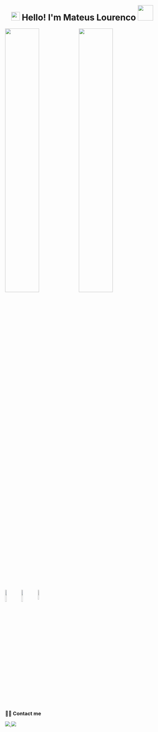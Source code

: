 <h1 align="center">
<img src="https://media0.giphy.com/media/iigp4VDyf5dCLRlGkm/giphy.gif" width="28">
Hello! I'm Mateus Lourenco <img src="https://media0.giphy.com/media/13POHBrQwej54bj04I/giphy.gif" width="50">
</h1>

<img width="47%" src="https://github-readme-stats.vercel.app/api?username=mateuslourenco&count_private=true&theme=tokyonight&show_icons=true)](https://github.com/anuraghazra/github-readme-stats" />

<img width="47%" src="https://github-readme-stats.vercel.app/api/top-langs/?username=mateuslourenco&layout=compact" />

<img align="left" width="10%" src="https://img.shields.io/badge/python-3670A0?style=for-the-badge&logo=python&logoColor=ffdd54" />
<img align="left" width="10%" src="https://img.shields.io/badge/django-%23092E20.svg?style=for-the-badge&logo=django&logoColor=white" />
<img width="9%" src="https://img.shields.io/badge/flask-%23000.svg?style=for-the-badge&logo=flask&logoColor=white" />

### <br /> 🙋‍♂️ Contact me
<a href="https://www.linkedin.com/in/mateus-louren%C3%A7o-12456b103/">
  <img src="https://img.shields.io/badge/linkedin-%230077B5.svg?style=for-the-badge&logo=linkedin&logoColor=white" />
</a>

<a href="mailto:mateuslourenco55@outlook.com">
  <img src="https://img.shields.io/badge/Microsoft_Outlook-0078D4?style=for-the-badge&logo=microsoft-outlook&logoColor=white" />
</a>


